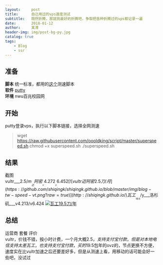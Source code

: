 ```yaml
---
layout:     post
title:      自己用过的vps速度测试
subtitle:   既然折腾，那就挑最好的折腾吧，争取把各种折腾过的vps都记录一遍
date:       2018-01-12
author:     某清
header-img: img/post-bg-py.jpg
catalog: true
tags:
    - Blog
    - ssr
---
```


## 准备
**脚本** 统一标准，都用的[这个](>http://www.vpsdx.com/3499.html)测速脚本  
**软件** [putty](http://183.91.33.52/sw.bos.baidu.com/sw-search-sp/software/473c4b8568792/PuTTY_0.67.0.0.exe)  
**环境** nwu百兆校园网  

## 开始  
putty登录vps，执行以下脚本链接，选择全网测速  
>wget https://raw.githubusercontent.com/oooldking/script/master/superspeed.sh
chmod +x superspeed.sh
./superspeed.sh

## 结果  
截图  
vultr___2.5$/m___迈阿密___v4.272___v6.452
[![vultr迈阿密2.5刀/月](https://github.com/shiqingk/shiqingk.github.io/blob/master/img/blog-tw-speed-vt.png?raw=true)](http://shiqingk.github.io/)
瓦工___19.5$/y___洛杉矶___v4.213/v6.424
[![瓦工19.5刀/年](https://github.com/shiqingk/shiqingk.github.io/blob/master/img/blog-tw-speed-wg.png?raw=true)](http://shiqingk.github.io/)

## 总结
运营商       套餐       评价       
vultr，价钱不错，按小时计费，一个月大概2.5$，支持支付宝付款，但是对本地电信支持太差  
瓦工，也支持支付宝付款，买的19.5$包年的ovz的，节点更换不方便，速度实在比vultr加速之后还要差好多，但是从测速上看，用移动的话可能会好一些吧，没试过
